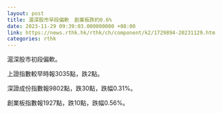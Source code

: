 ```yaml
---
layout: post
title: 滬深股市早段偏軟　創業板跌約0.6%
date: 2023-11-29 09:39:03.000000000 +08:00
link: https://news.rthk.hk/rthk/ch/component/k2/1729894-20231129.htm
categories: rthk
---
```


滬深股市初段偏軟。

上證指數較早時報3035點，跌2點。

深證成份指數報9802點，跌30點，跌幅0.31%。

創業板指數報1927點，跌10點，跌幅0.56%。
